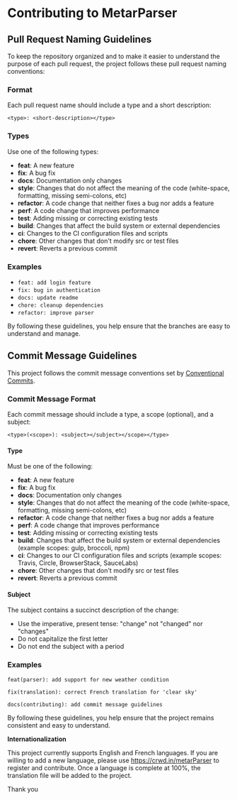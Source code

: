 # Contributing to MetarParser


## Pull Request Naming Guidelines

To keep the repository organized and to make it easier to understand the purpose of each pull request, the project follows these pull request naming conventions:

### Format

Each pull request name should include a type and a short description:

`<type>: <short-description></type>`

### Types

Use one of the following types:

- **feat**: A new feature
- **fix**: A bug fix
- **docs**: Documentation only changes
- **style**: Changes that do not affect the meaning of the code (white-space, formatting, missing semi-colons, etc)
- **refactor**: A code change that neither fixes a bug nor adds a feature
- **perf**: A code change that improves performance
- **test**: Adding missing or correcting existing tests
- **build**: Changes that affect the build system or external dependencies
- **ci**: Changes to the CI configuration files and scripts
- **chore**: Other changes that don't modify src or test files
- **revert**: Reverts a previous commit

### Examples

- `feat: add login feature`
- `fix: bug in authentication`
- `docs: update readme`
- `chore: cleanup dependencies`
- `refactor: improve parser`

By following these guidelines, you help ensure that the branches are easy to understand and manage.

## Commit Message Guidelines

This project follows the commit message conventions set by [Conventional Commits](https://www.conventionalcommits.org/).

### Commit Message Format

Each commit message should include a type, a scope (optional), and a subject:

`<type>(<scope>): <subject></subject></scope></type>`

#### Type

Must be one of the following:

- **feat**: A new feature
- **fix**: A bug fix
- **docs**: Documentation only changes
- **style**: Changes that do not affect the meaning of the code (white-space, formatting, missing semi-colons, etc)
- **refactor**: A code change that neither fixes a bug nor adds a feature
- **perf**: A code change that improves performance
- **test**: Adding missing or correcting existing tests
- **build**: Changes that affect the build system or external dependencies (example scopes: gulp, broccoli, npm)
- **ci**: Changes to our CI configuration files and scripts (example scopes: Travis, Circle, BrowserStack, SauceLabs)
- **chore**: Other changes that don't modify src or test files
- **revert**: Reverts a previous commit

#### Subject

The subject contains a succinct description of the change:

- Use the imperative, present tense: "change" not "changed" nor "changes"
- Do not capitalize the first letter
- Do not end the subject with a period

### Examples

```plaintext
feat(parser): add support for new weather condition
 
fix(translation): correct French translation for 'clear sky'

docs(contributing): add commit message guidelines
```

By following these guidelines, you help ensure that the project remains consistent and easy to understand.

**Internationalization**

This project currently supports English and French languages. 
If you are willing to add a new language, please use https://crwd.in/metarParser to register and contribute. 
Once a language is complete at 100%, the translation file will be added to the project.

Thank you
